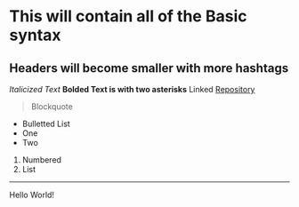 # This will contain all of the Basic syntax
## Headers will become smaller with more hashtags
*Italicized Text*
**Bolded Text is with two asterisks**
Linked [Repository](https://github.com/kevku/cse15l-lab-reports)
> Blockquote
* Bulletted List
* One
* Two

1. Numbered
2. List
 ---
Hello World!
